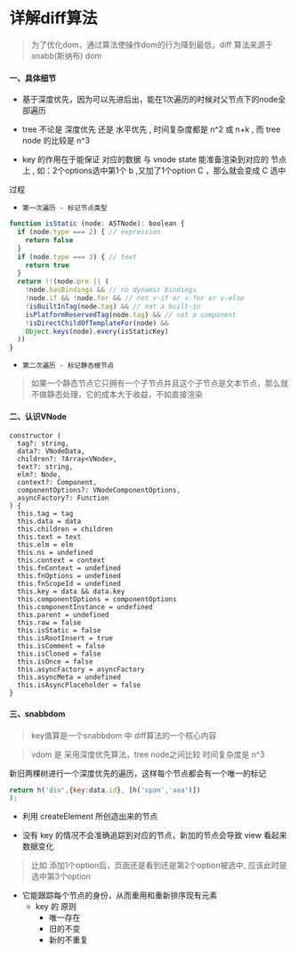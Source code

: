 # 详解diff算法

> 为了优化dom，通过算法使操作dom的行为降到最低，diff 算法来源于 snabb(斯纳布) dom 


#### 一、具体细节

+ 基于深度优先，因为可以先进后出，能在1次遍历的时候对父节点下的node全部遍历

+ tree 不论是 深度优先 还是 水平优先 , 时间复杂度都是 n^2 或 n+k , 而 tree node 的比较是 n^3

+ key 的作用在于能保证 对应的数据 与 vnode state 能准备渲染到对应的 节点上 , 如：2个options选中第1个 b ,又加了1个option C ，那么就会变成 C 选中


过程

+ `第一次遍历 - 标记节点类型`
```js
function isStatic (node: ASTNode): boolean {
  if (node.type === 2) { // expression
    return false
  }
  if (node.type === 3) { // text
    return true
  }
  return !!(node.pre || (
    !node.hasBindings && // no dynamic bindings
    !node.if && !node.for && // not v-if or v-for or v-else
    !isBuiltInTag(node.tag) && // not a built-in
    isPlatformReservedTag(node.tag) && // not a component
    !isDirectChildOfTemplateFor(node) &&
    Object.keys(node).every(isStaticKey)
  ))
}
```
+ `第二次遍历 - 标记静态根节点`
 
> 如果一个静态节点它只拥有一个子节点并且这个子节点是文本节点，那么就不做静态处理，它的成本大于收益，不如直接渲染


#### 二、认识VNode

```es6
constructor (
  tag?: string,
  data?: VNodeData,
  children?: ?Array<VNode>,
  text?: string,
  elm?: Node,
  context?: Component,
  componentOptions?: VNodeComponentOptions,
  asyncFactory?: Function
) {
  this.tag = tag
  this.data = data
  this.children = children
  this.text = text
  this.elm = elm
  this.ns = undefined
  this.context = context
  this.fnContext = undefined
  this.fnOptions = undefined
  this.fnScopeId = undefined
  this.key = data && data.key
  this.componentOptions = componentOptions
  this.componentInstance = undefined
  this.parent = undefined
  this.raw = false
  this.isStatic = false
  this.isRootInsert = true
  this.isComment = false
  this.isCloned = false
  this.isOnce = false
  this.asyncFactory = asyncFactory
  this.asyncMeta = undefined
  this.isAsyncPlaceholder = false
}
```

#### 三、snabbdom

> key值算是一个snabbdom 中 diff算法的一个核心内容

> vdom 是 采用深度优先算法，tree node之间比较 时间复杂度是 n^3

新旧两棵树进行一个深度优先的遍历，这样每个节点都会有一个唯一的标记


```js
return h('div',{key:data.id}, [h('span','aaa')])
);
```

+ 利用 createElement 所创造出来的节点

+ 没有 key 的情况不会准确追踪到对应的节点，新加的节点会导致 view 看起来数据变化

> 比如 添加1个option后，页面还是看到还是第2个option被选中, 应该此时是选中第3个option

+ 它能跟踪每个节点的身份，从而重用和重新排序现有元素
   + key 的 原则
      + 唯一存在
      + 旧的不变
      + 新的不重复


 

